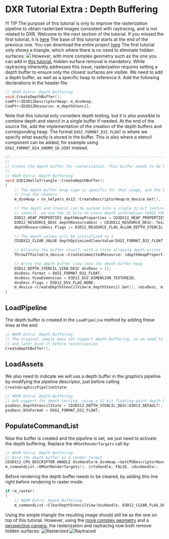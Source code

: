 # DXR Tutorial Extra : Depth Buffering
!!! TIP The purpose of this tutorial is only to improve the rasterization pipeline to obtain rasterized images consistent with raytracing, and is not related to DXR.
Welcome to the next section of the tutorial. If you missed the first tutorial, it is [here](/rtx/raytracing/dxr/DX12-Raytracing-tutorial-Part-1)
The base of this tutorial starts at the end of the previous one.
You can download the entire project [here](/rtx/raytracing/dxr/tutorial/Files/dxr_tutorial.zip)
The first tutorial only shows a triangle, which where there is no need to eliminate hidden surfaces:
![](/sites/default/files/pictures/2018/dx12_rtx_tutorial/Extra/originalRender.png)
However, with more complex geometry such as the one you can add in [this tutorial](/rtx/raytracing/dxr/DX12-Raytracing-tutorial/Extra/dxr_tutorial_extra_indexed_geometry), hidden surface
removal is mandatory. While raytracing inherently addresses this issue, rasterization requires setting a depth buffer to ensure
only the closest surfaces are visible.
We need to add a depth buffer, as well as a specific heap to reference it. Add the following declarations in the header file:
~~~~~~~~~~~~~~~~~~~~~~~~~~~~~~~~~~~~~~~~~~~~~~~~~~~~~~C
// #DXR Extra: Depth Buffering
void CreateDepthBuffer();
ComPtr<ID3D12DescriptorHeap> m_dsvHeap;
ComPtr<ID3D12Resource> m_depthStencil;
~~~~~~~~~~~~~~~~~~~~~~~~~~~~~~~~~~~~~~~~~~~~~~~~~~~~~~
Note that this tutorial only considers depth testing, but it is also possible to combine depth and stencil in a single buffer if needed.
At the end of the source file, add the implementation of the creation of the depth buffers and corresponding heap. The format `DXGI_FORMAT_D32_FLOAT` is
where we specify what exactly is stored in the buffer. This is also where a stencil component can be added, for example
using `DXGI_FORMAT_D24_UNORM_S8_UINT` instead.
~~~~~~~~~~~~~~~~~~~~~~~~~~~~~~~~~~~~~~~~~~~~~~~~~~~~~~C
//-----------------------------------------------------------------------------
//
// Create the depth buffer for rasterization. This buffer needs to be kept in a separate heap
//
// #DXR Extra: Depth Buffering
void D3D12HelloTriangle::CreateDepthBuffer()
{ 
    // The depth buffer heap type is specific for that usage, and the heap contents are not visible 
    // from the shaders 
    m_dsvHeap = nv_helpers_dx12::CreateDescriptorHeap(m_device.Get(), 1, D3D12_DESCRIPTOR_HEAP_TYPE_DSV, false); 

    // The depth and stencil can be packed into a single 32-bit texture buffer. Since we do not need 
    // stencil, we use the 32 bits to store depth information (DXGI_FORMAT_D32_FLOAT). 
    D3D12_HEAP_PROPERTIES depthHeapProperties = CD3DX12_HEAP_PROPERTIES(D3D12_HEAP_TYPE_DEFAULT); 
    D3D12_RESOURCE_DESC depthResourceDesc = CD3DX12_RESOURCE_DESC::Tex2D(DXGI_FORMAT_D32_FLOAT, m_width, m_height, 1, 1); 
    depthResourceDesc.Flags |= D3D12_RESOURCE_FLAG_ALLOW_DEPTH_STENCIL; 

    // The depth values will be initialized to 1 
    CD3DX12_CLEAR_VALUE depthOptimizedClearValue(DXGI_FORMAT_D32_FLOAT, 1.0f, 0); 

    // Allocate the buffer itself, with a state allowing depth writes 
    ThrowIfFailed(m_device->CreateCommittedResource( &depthHeapProperties, D3D12_HEAP_FLAG_NONE, &depthResourceDesc, D3D12_RESOURCE_STATE_DEPTH_WRITE, &depthOptimizedClearValue, IID_PPV_ARGS(&m_depthStencil))); 

    // Write the depth buffer view into the depth buffer heap 
    D3D12_DEPTH_STENCIL_VIEW_DESC dsvDesc = {}; 
    dsvDesc.Format = DXGI_FORMAT_D32_FLOAT; 
    dsvDesc.ViewDimension = D3D12_DSV_DIMENSION_TEXTURE2D; 
    dsvDesc.Flags = D3D12_DSV_FLAG_NONE; 
    m_device->CreateDepthStencilView(m_depthStencil.Get(), &dsvDesc, m_dsvHeap->GetCPUDescriptorHandleForHeapStart());
}
~~~~~~~~~~~~~~~~~~~~~~~~~~~~~~~~~~~~~~~~~~~~~~~~~~~~~~

## LoadPipeline
The depth buffer is created in the `LoadPipeline` method by adding these lines at the end:
~~~~~~~~~~~~~~~~~~~~~~~~~~~~~~~~~~~~~~~~~~~~~~~~~~~~~~C
// #DXR Extra: Depth Buffering
// The original sample does not support depth buffering, so we need to allocate a depth buffer,
// and later bind it before rasterization
CreateDepthBuffer();
~~~~~~~~~~~~~~~~~~~~~~~~~~~~~~~~~~~~~~~~~~~~~~~~~~~~~~

## LoadAssets
We also need to indicate we will use a depth buffer in the graphics pipeline by modifying the pipeline descriptor,
just before calling `CreateGraphicsPipelineState`:
~~~~~~~~~~~~~~~~~~~~~~~~~~~~~~~~~~~~~~~~~~~~~~~~~~~~~~C
// #DXR Extra: Depth Buffering
// Add support for depth testing, using a 32-bit floating-point depth buffer
psoDesc.DepthStencilState = CD3DX12_DEPTH_STENCIL_DESC(D3D12_DEFAULT);
psoDesc.DSVFormat = DXGI_FORMAT_D32_FLOAT;
~~~~~~~~~~~~~~~~~~~~~~~~~~~~~~~~~~~~~~~~~~~~~~~~~~~~~~

## PopulateCommandList
Now the buffer is created and the pipeline is set, we just need to activate the depth buffering. Replace the `OMSetRenderTargets` call
by:
~~~~~~~~~~~~~~~~~~~~~~~~~~~~~~~~~~~~~~~~~~~~~~~~~~~~~~C
// #DXR Extra: Depth Buffering
// Bind the depth buffer as a render target
CD3DX12_CPU_DESCRIPTOR_HANDLE dsvHandle(m_dsvHeap->GetCPUDescriptorHandleForHeapStart());
m_commandList->OMSetRenderTargets(1, &rtvHandle, FALSE, &dsvHandle);
~~~~~~~~~~~~~~~~~~~~~~~~~~~~~~~~~~~~~~~~~~~~~~~~~~~~~~
Before rendering the depth buffer needs to be cleared, by adding this line right before rendering in raster mode:
~~~~~~~~~~~~~~~~~~~~~~~~~~~~~~~~~~~~~~~~~~~~~~~~~~~~~~C
if (m_raster)
{ 
    // #DXR Extra: Depth Buffering 
    m_commandList->ClearDepthStencilView(dsvHandle, D3D12_CLEAR_FLAG_DEPTH, 1.0f, 0, 0, nullptr);
~~~~~~~~~~~~~~~~~~~~~~~~~~~~~~~~~~~~~~~~~~~~~~~~~~~~~~
Using the simple triangle the resulting image should still be as the one on top of this tutorial. However, using the [more complex geometry](/rtx/raytracing/dxr/DX12-Raytracing-tutorial/Extra/dxr_tutorial_extra_indexed_geometry)
and a [perspective camera](/rtx/raytracing/dxr/DX12-Raytracing-tutorial/Extra/dxr_tutorial_extra_perspective), the rasterization and raytracing now both remove hidden surfaces:
![Rasterized](/sites/default/files/pictures/2018/dx12_rtx_tutorial/Extra/mengerSpongePerspectiveRaster.png)
![Raytraced](/sites/default/files/pictures/2018/dx12_rtx_tutorial/Extra/mengerSpongePerspectiveRaytracing.png)